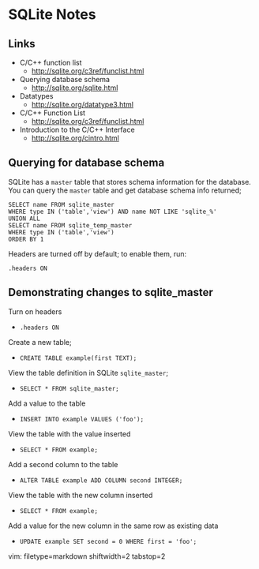 # SQLite Notes #

## Links ##
- C/C++ function list
  - http://sqlite.org/c3ref/funclist.html
- Querying database schema
  - http://sqlite.org/sqlite.html
- Datatypes
  - http://sqlite.org/datatype3.html
- C/C++ Function List
  - http://sqlite.org/c3ref/funclist.html
- Introduction to the C/C++ Interface
  - http://sqlite.org/cintro.html

## Querying for database schema ##
SQLite has a `master` table that stores schema information for the database.
You can query the `master` table and get database schema info returned;

    SELECT name FROM sqlite_master 
    WHERE type IN ('table','view') AND name NOT LIKE 'sqlite_%'
    UNION ALL 
    SELECT name FROM sqlite_temp_master 
    WHERE type IN ('table','view') 
    ORDER BY 1

Headers are turned off by default; to enable them, run:

    .headers ON

## Demonstrating changes to sqlite_master ##
Turn on headers
- `.headers ON`

Create a new table;
- `CREATE TABLE example(first TEXT);`

View the table definition in SQLite `sqlite_master`;
- `SELECT * FROM sqlite_master;`

Add a value to the table
- `INSERT INTO example VALUES ('foo');`

View the table with the value inserted
- `SELECT * FROM example;`

Add a second column to the table
- `ALTER TABLE example ADD COLUMN second INTEGER;`

View the table with the new column inserted
- `SELECT * FROM example;`

Add a value for the new column in the same row as existing data
- `UPDATE example SET second = 0 WHERE first = 'foo';`

vim: filetype=markdown shiftwidth=2 tabstop=2

